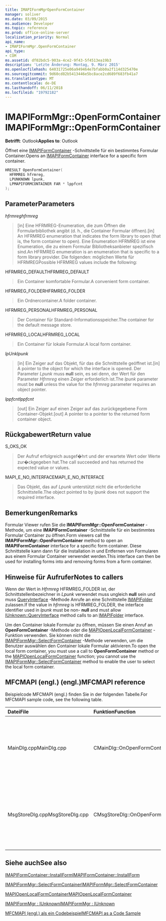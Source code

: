 ```yaml
---
title: IMAPIFormMgrOpenFormContainer
manager: soliver
ms.date: 03/09/2015
ms.audience: Developer
ms.topic: reference
ms.prod: office-online-server
localization_priority: Normal
api_name:
- IMAPIFormMgr.OpenFormContainer
api_type:
- COM
ms.assetid: df02bdc5-903a-4ce2-9f43-5f4513ea19b3
description: 'Letzte Änderung: Montag, 9. März 2015'
ms.openlocfilehash: 64031725e06a949464e7bfabb0a2f114d325470e
ms.sourcegitcommit: 9d60cd82b5413446e5bc8ace2cd689f683fb41a7
ms.translationtype: MT
ms.contentlocale: de-DE
ms.lasthandoff: 06/11/2018
ms.locfileid: "19792182"
---
```

# <a name="imapiformmgropenformcontainer"></a><span data-ttu-id="0251f-103">IMAPIFormMgr::OpenFormContainer</span><span class="sxs-lookup"><span data-stu-id="0251f-103">IMAPIFormMgr::OpenFormContainer</span></span>

  
  
<span data-ttu-id="0251f-104">**Betrifft**: Outlook</span><span class="sxs-lookup"><span data-stu-id="0251f-104">**Applies to**: Outlook</span></span> 
  
<span data-ttu-id="0251f-105">Öffnet eine [IMAPIFormContainer](imapiformcontaineriunknown.md) -Schnittstelle für ein bestimmtes Formular Container.</span><span class="sxs-lookup"><span data-stu-id="0251f-105">Opens an [IMAPIFormContainer](imapiformcontaineriunknown.md) interface for a specific form container.</span></span> 
  
```cpp
HRESULT OpenFormContainer(
  HFRMREG hfrmreg,
  LPUNKNOWN lpunk,
  LPMAPIFORMCONTAINER FAR * lppfcnt
);
```

## <a name="parameters"></a><span data-ttu-id="0251f-106">Parameter</span><span class="sxs-lookup"><span data-stu-id="0251f-106">Parameters</span></span>

 <span data-ttu-id="0251f-107">_hfrmreg_</span><span class="sxs-lookup"><span data-stu-id="0251f-107">_hfrmreg_</span></span>
  
> <span data-ttu-id="0251f-108">[in] Eine HFRMREG-Enumeration, die zum Öffnen die Formularbibliothek angibt (d. h., die Container Formular öffnen).</span><span class="sxs-lookup"><span data-stu-id="0251f-108">[in] An HFRMREG enumeration that indicates the form library to open (that is, the form container to open).</span></span> <span data-ttu-id="0251f-109">Eine Enumeration HFRMREG ist eine Enumeration, die zu einem Formular Bibliotheksanbieter spezifisch sind.</span><span class="sxs-lookup"><span data-stu-id="0251f-109">An HFRMREG enumeration is an enumeration that is specific to a form library provider.</span></span> <span data-ttu-id="0251f-110">Die folgenden: möglichen Werte für HFRMREG</span><span class="sxs-lookup"><span data-stu-id="0251f-110">Possible HFRMREG values include the following:</span></span>
    
<span data-ttu-id="0251f-111">HFRMREG_DEFAULT</span><span class="sxs-lookup"><span data-stu-id="0251f-111">HFRMREG_DEFAULT</span></span> 
  
> <span data-ttu-id="0251f-112">Ein Container komfortable Formular.</span><span class="sxs-lookup"><span data-stu-id="0251f-112">A convenient form container.</span></span>
    
<span data-ttu-id="0251f-113">HFRMREG_FOLDER</span><span class="sxs-lookup"><span data-stu-id="0251f-113">HFRMREG_FOLDER</span></span> 
  
> <span data-ttu-id="0251f-114">Ein Ordnercontainer.</span><span class="sxs-lookup"><span data-stu-id="0251f-114">A folder container.</span></span> 
    
<span data-ttu-id="0251f-115">HFRMREG_PERSONAL</span><span class="sxs-lookup"><span data-stu-id="0251f-115">HFRMREG_PERSONAL</span></span> 
  
> <span data-ttu-id="0251f-116">Der Container für Standard-Informationsspeicher.</span><span class="sxs-lookup"><span data-stu-id="0251f-116">The container for the default message store.</span></span> 
    
<span data-ttu-id="0251f-117">HFRMREG_LOCAL</span><span class="sxs-lookup"><span data-stu-id="0251f-117">HFRMREG_LOCAL</span></span> 
  
> <span data-ttu-id="0251f-118">Ein Container für lokale Formular.</span><span class="sxs-lookup"><span data-stu-id="0251f-118">A local form container.</span></span> 
    
 <span data-ttu-id="0251f-119">_lpUnk_</span><span class="sxs-lookup"><span data-stu-id="0251f-119">_lpunk_</span></span>
  
> <span data-ttu-id="0251f-120">[in] Ein Zeiger auf das Objekt, für das die Schnittstelle geöffnet ist.</span><span class="sxs-lookup"><span data-stu-id="0251f-120">[in] A pointer to the object for which the interface is opened.</span></span> <span data-ttu-id="0251f-121">Der Parameter _Lpunk_ muss **null** sein, es sei denn, der Wert für den Parameter _Hfrmreg_ einen Zeiger erforderlich ist.</span><span class="sxs-lookup"><span data-stu-id="0251f-121">The  _lpunk_ parameter must be **null** unless the value for the  _hfrmreg_ parameter requires an object pointer.</span></span> 
    
 <span data-ttu-id="0251f-122">_lppfcnt_</span><span class="sxs-lookup"><span data-stu-id="0251f-122">_lppfcnt_</span></span>
  
> <span data-ttu-id="0251f-123">[out] Ein Zeiger auf einen Zeiger auf das zurückgegebene Form Container-Objekt.</span><span class="sxs-lookup"><span data-stu-id="0251f-123">[out] A pointer to a pointer to the returned form container object.</span></span>
    
## <a name="return-value"></a><span data-ttu-id="0251f-124">Rückgabewert</span><span class="sxs-lookup"><span data-stu-id="0251f-124">Return value</span></span>

<span data-ttu-id="0251f-125">S_OK</span><span class="sxs-lookup"><span data-stu-id="0251f-125">S_OK</span></span> 
  
> <span data-ttu-id="0251f-126">Der Aufruf erfolgreich ausgef�hrt und der erwartete Wert oder Werte zur�ckgegeben hat.</span><span class="sxs-lookup"><span data-stu-id="0251f-126">The call succeeded and has returned the expected value or values.</span></span>
    
<span data-ttu-id="0251f-127">MAPI_E_NO_INTERFACE</span><span class="sxs-lookup"><span data-stu-id="0251f-127">MAPI_E_NO_INTERFACE</span></span> 
  
> <span data-ttu-id="0251f-128">Das Objekt, das auf _Lpunk_ unterstützt nicht die erforderliche Schnittstelle.</span><span class="sxs-lookup"><span data-stu-id="0251f-128">The object pointed to by  _lpunk_ does not support the required interface.</span></span> 
    
## <a name="remarks"></a><span data-ttu-id="0251f-129">Bemerkungen</span><span class="sxs-lookup"><span data-stu-id="0251f-129">Remarks</span></span>

<span data-ttu-id="0251f-130">Formular Viewer rufen Sie die **IMAPIFormMgr::OpenFormContainer** -Methode, um eine **IMAPIFormContainer** -Schnittstelle für ein bestimmtes Formular Container zu öffnen.</span><span class="sxs-lookup"><span data-stu-id="0251f-130">Form viewers call the **IMAPIFormMgr::OpenFormContainer** method to open an **IMAPIFormContainer** interface for a specific form container.</span></span> <span data-ttu-id="0251f-131">Diese Schnittstelle kann dann für die Installation in und Entfernen von Formularen aus einem Formular Container verwendet werden.</span><span class="sxs-lookup"><span data-stu-id="0251f-131">This interface can then be used for installing forms into and removing forms from a form container.</span></span> 
  
## <a name="notes-to-callers"></a><span data-ttu-id="0251f-132">Hinweise für Aufrufer</span><span class="sxs-lookup"><span data-stu-id="0251f-132">Notes to callers</span></span>

<span data-ttu-id="0251f-133">Wenn der Wert in _Hfrmreg_ HFRMREG_FOLDER ist, der Schnittstellenbezeichner in _Lpunk_ verwendet muss ungleich **null** sein und muss [QueryInterface](http://msdn.microsoft.com/de-de/library/ms682521%28v=VS.85%29.aspx) -Methode Anrufe an eine Schnittstelle [IMAPIFolder](imapifolderimapicontainer.md) zulassen.</span><span class="sxs-lookup"><span data-stu-id="0251f-133">If the value in  _hfrmreg_ is HFRMREG_FOLDER, the interface identifier used in  _lpunk_ must be non- **null** and must allow [IUnknown::QueryInterface](http://msdn.microsoft.com/de-de/library/ms682521%28v=VS.85%29.aspx) method calls to an [IMAPIFolder](imapifolderimapicontainer.md) interface.</span></span> 
  
<span data-ttu-id="0251f-134">Um den Container lokale Formular zu öffnen, müssen Sie einen Anruf an **OpenFormContainer** -Methode oder die [MAPIOpenLocalFormContainer](mapiopenlocalformcontainer.md) -Funktion verwenden. Sie können nicht die [IMAPIFormMgr::SelectFormContainer](imapiformmgr-selectformcontainer.md) -Methode verwenden, um die Benutzer auswählen den Container lokale Formular aktivieren.</span><span class="sxs-lookup"><span data-stu-id="0251f-134">To open the local form container, you must use a call to **OpenFormContainer** method or the [MAPIOpenLocalFormContainer](mapiopenlocalformcontainer.md) function; you cannot use the [IMAPIFormMgr::SelectFormContainer](imapiformmgr-selectformcontainer.md) method to enable the user to select the local form container.</span></span> 
  
## <a name="mfcmapi-reference"></a><span data-ttu-id="0251f-135">MFCMAPI (engl.) (engl.)</span><span class="sxs-lookup"><span data-stu-id="0251f-135">MFCMAPI reference</span></span>

<span data-ttu-id="0251f-136">Beispielcode MFCMAPI (engl.) finden Sie in der folgenden Tabelle.</span><span class="sxs-lookup"><span data-stu-id="0251f-136">For MFCMAPI sample code, see the following table.</span></span>
  
|<span data-ttu-id="0251f-137">**Datei**</span><span class="sxs-lookup"><span data-stu-id="0251f-137">**File**</span></span>|<span data-ttu-id="0251f-138">**Funktion**</span><span class="sxs-lookup"><span data-stu-id="0251f-138">**Function**</span></span>|<span data-ttu-id="0251f-139">**Comment**</span><span class="sxs-lookup"><span data-stu-id="0251f-139">**Comment**</span></span>|
|:-----|:-----|:-----|
|<span data-ttu-id="0251f-140">MainDlg.cpp</span><span class="sxs-lookup"><span data-stu-id="0251f-140">MainDlg.cpp</span></span>  <br/> |<span data-ttu-id="0251f-141">CMainDlg::OnOpenFormContainer</span><span class="sxs-lookup"><span data-stu-id="0251f-141">CMainDlg::OnOpenFormContainer</span></span>  <br/> |<span data-ttu-id="0251f-142">MFCMAPI (engl.) verwendet die **IMAPIFormMgr::OpenFormContainer** -Methode, um ein Formular Container abrufen, damit der Inhalt des Containers gerendert werden können.</span><span class="sxs-lookup"><span data-stu-id="0251f-142">MFCMAPI uses the **IMAPIFormMgr::OpenFormContainer** method to retrieve a form container so the container's contents can be rendered.</span></span>  <br/> |
|<span data-ttu-id="0251f-143">MsgStoreDlg.cpp</span><span class="sxs-lookup"><span data-stu-id="0251f-143">MsgStoreDlg.cpp</span></span>  <br/> |<span data-ttu-id="0251f-144">CMsgStoreDlg::OnOpenFormContainer</span><span class="sxs-lookup"><span data-stu-id="0251f-144">CMsgStoreDlg::OnOpenFormContainer</span></span>  <br/> |<span data-ttu-id="0251f-145">MFCMAPI (engl.) wird die **IMAPIFormMgr::OpenFormContainer** -Methode verwendet, um ein Formular Container für einen Ordner abzurufen, damit der Inhalt des Containers gerendert werden können.</span><span class="sxs-lookup"><span data-stu-id="0251f-145">MFCMAPI uses the **IMAPIFormMgr::OpenFormContainer** method to retrieve a form container for a folder so the container's contents can be rendered.</span></span>  <br/> |
   
## <a name="see-also"></a><span data-ttu-id="0251f-146">Siehe auch</span><span class="sxs-lookup"><span data-stu-id="0251f-146">See also</span></span>



[<span data-ttu-id="0251f-147">IMAPIFormContainer::InstallForm</span><span class="sxs-lookup"><span data-stu-id="0251f-147">IMAPIFormContainer::InstallForm</span></span>](imapiformcontainer-installform.md)
  
[<span data-ttu-id="0251f-148">IMAPIFormMgr::SelectFormContainer</span><span class="sxs-lookup"><span data-stu-id="0251f-148">IMAPIFormMgr::SelectFormContainer</span></span>](imapiformmgr-selectformcontainer.md)
  
[<span data-ttu-id="0251f-149">MAPIOpenLocalFormContainer</span><span class="sxs-lookup"><span data-stu-id="0251f-149">MAPIOpenLocalFormContainer</span></span>](mapiopenlocalformcontainer.md)
  
[<span data-ttu-id="0251f-150">IMAPIFormMgr : IUnknown</span><span class="sxs-lookup"><span data-stu-id="0251f-150">IMAPIFormMgr : IUnknown</span></span>](imapiformmgriunknown.md)


[<span data-ttu-id="0251f-151">MFCMAPI (engl.) als ein Codebeispiel</span><span class="sxs-lookup"><span data-stu-id="0251f-151">MFCMAPI as a Code Sample</span></span>](mfcmapi-as-a-code-sample.md)

